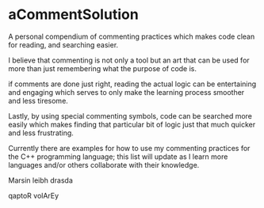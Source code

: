 # aCommentSolution
A personal compendium of commenting practices which makes code clean for reading, and searching easier.



I believe that commenting is not only a tool but an art that can be used for more than just remembering what the purpose of code is.

if comments are done just right, reading the actual logic can be entertaining and engaging which serves to only make the 
learning process smoother and less tiresome.

Lastly, by using special commenting symbols, code can be searched more easily which makes finding that particular bit of logic just
that much quicker and less frustrating.



Currently there are examples for how to use my commenting practices for the C++ programming language; this list will update as
I learn more languages and/or others collaborate with their knowledge.




Marsin leibh drasda


qaptoR volArEy
